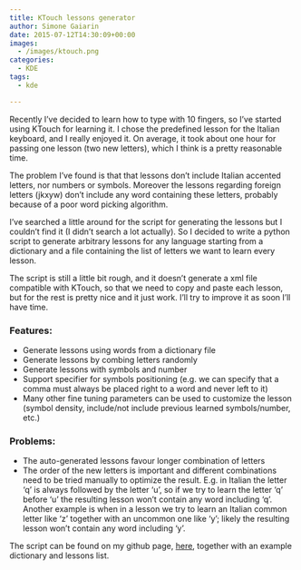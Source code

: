 ```yaml
---
title: KTouch lessons generator
author: Simone Gaiarin
date: 2015-07-12T14:30:09+00:00
images:
  - /images/ktouch.png
categories:
  - KDE
tags:
  - kde

---
```

Recently I&#8217;ve decided to learn how to type with 10 fingers, so I&#8217;ve started using KTouch for learning it. I chose the predefined lesson for the Italian keyboard, and I really enjoyed it. On average, it took about one hour for passing one lesson (two new letters), which I think is a pretty reasonable time.<!--more-->

The problem I&#8217;ve found is that that lessons don&#8217;t include Italian accented letters, nor numbers or symbols. Moreover the lessons regarding foreign letters (jkxyw) don&#8217;t include any word containing these letters, probably because of a poor word picking algorithm.

I&#8217;ve searched a little around for the script for generating the lessons but I couldn&#8217;t find it (I didn&#8217;t search a lot actually). So I decided to write a python script to generate arbitrary lessons for any language starting from a dictionary and a file containing the list of letters we want to learn every lesson.

The script is still a little bit rough, and it doesn&#8217;t generate a xml file compatible with KTouch, so that we need to copy and paste each lesson, but for the rest is pretty nice and it just work. I&#8217;ll try to improve it as soon I&#8217;ll have time.

### Features:

  * Generate lessons using words from a dictionary file
  * Generate lessons by combing letters randomly
  * Generate lessons with symbols and number
  * Support specifier for symbols positioning (e.g. we can specify that a comma must always be placed right to a word and never left to it)
  * Many other fine tuning parameters can be used to customize the lesson (symbol density, include/not include previous learned symbols/number, etc.)

### Problems:

  * The auto-generated lessons favour longer combination of letters
  * The order of the new letters is important and different combinations need to be tried manually to optimize the result. E.g. in Italian the letter &#8216;q&#8217; is always followed by the letter &#8216;u&#8217;, so if we try to learn the letter &#8216;q&#8217; before &#8216;u&#8217; the resulting lesson won&#8217;t contain any word including &#8216;q&#8217;. Another example is when in a lesson we try to learn an Italian common letter like &#8216;z&#8217; together with an uncommon one like &#8216;y&#8217;; likely the resulting lesson won&#8217;t contain any word including &#8216;y&#8217;.

The script can be found on my github page, <a href="https://github.com/simgunz/ktouch-lesson-generator" target="_blank">here</a>, together with an example dictionary and lessons list.

&nbsp;
